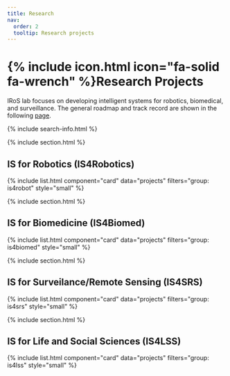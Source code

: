 ```yaml
---
title: Research
nav:
  order: 2
  tooltip: Research projects
---
```


# {% include icon.html icon="fa-solid fa-wrench" %}Research Projects

IRoS lab focuses on developing intelligent systems for robotics, biomedical, and surveillance. The general roadmap and track record are shown in the following [page](https://iros.my.canva.site).

<!-- {% include tags.html tags="publication, resource, website" %} -->

{% include search-info.html %}

{% include section.html %}

## IS for Robotics (IS4Robotics)

[//]: # (![Alt text]&#40;https://iros.cs.ui.ac.id/images/robotic_roadmap.png&#41;)

{% include list.html component="card" data="projects" filters="group: is4robot" style="small"  %}

{% include section.html %}

## IS for Biomedicine (IS4Biomed)

[//]: # (![Alt text]&#40;https://iros.cs.ui.ac.id/images/medical_roadmap.png&#41;)

{% include list.html component="card" data="projects" filters="group: is4biomed" style="small" %}

{% include section.html %}

## IS for Surveilance/Remote Sensing (IS4SRS)

[//]: # (![Alt text]&#40;https://iros.cs.ui.ac.id/images/surveillance_roadmap.png&#41;)

{% include list.html component="card" data="projects" filters="group: is4srs" style="small" %}

{% include section.html %}

## IS for Life and Social Sciences (IS4LSS)

{% include list.html component="card" data="projects" filters="group: is4lss" style="small" %}
